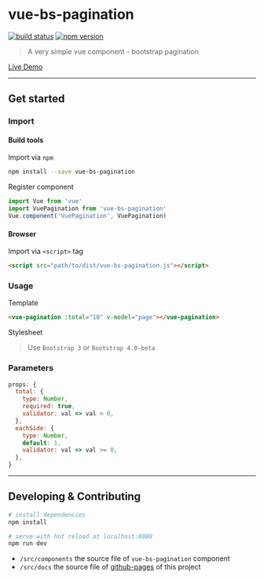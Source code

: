 # vue-bs-pagination

[![build status](https://www.travis-ci.org/meteorlxy/vue-bs-pagination.svg?branch=master)](https://www.travis-ci.org/meteorlxy/vue-bs-pagination)
[![npm version](https://badge.fury.io/js/vue-bs-pagination.svg)](https://badge.fury.io/js/vue-bs-pagination)

> A very simple vue component - bootstrap pagination

[Live Demo](https://meteorlxy.github.io/vue-bs-pagination/)

---

## Get started

### Import

#### Build tools

Import via `npm`

```bash
npm install --save vue-bs-pagination
```

Register component

```js
import Vue from 'vue'
import VuePagination from 'vue-bs-pagination'
Vue.component('VuePagination', VuePagination)
```

#### Browser

Import via `<script>` tag

```html
<script src="path/to/dist/vue-bs-pagination.js"></script>
```

### Usage

Template

```html
<vue-pagination :total="10" v-model="page"></vue-pagination>
```

Stylesheet

> Use `Bootstrap 3` or `Bootstrap 4.0-beta`

### Parameters

```js
props: {
  total: {
    type: Number,
    required: true,
    validator: val => val > 0,
  },
  eachSide: {
    type: Number,
    default: 1,
    validator: val => val >= 0,
  },
}
```

---

## Developing & Contributing

``` bash
# install dependencies
npm install

# serve with hot reload at localhost:8080
npm run dev
```

- `/src/components` the source file of `vue-bs-pagination` component
- `/src/docs` the source file of [github-pages](https://meteorlxy.github.io/vue-bs-pagination/) of this project